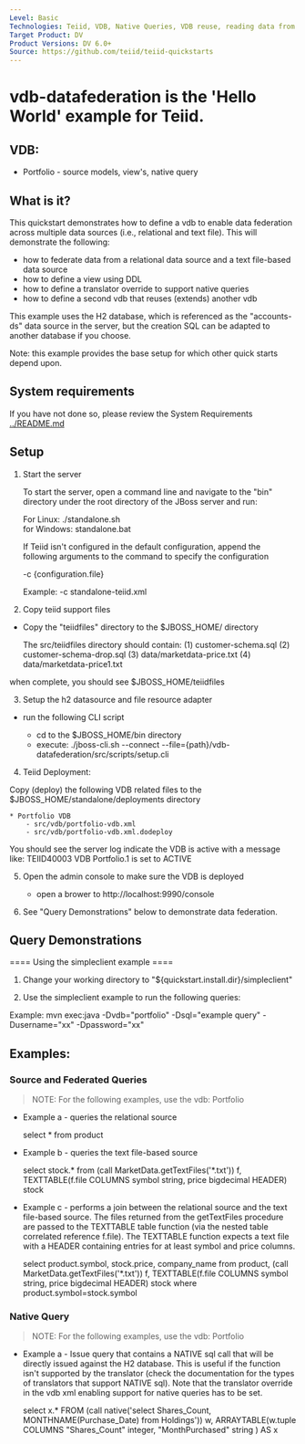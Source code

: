 ```yaml
---
Level: Basic
Technologies: Teiid, VDB, Native Queries, VDB reuse, reading data from JDBC, and a delimited text file
Target Product: DV
Product Versions: DV 6.0+
Source: https://github.com/teiid/teiid-quickstarts
---
```


vdb-datafederation is the 'Hello World' example for Teiid.
================================

## VDB: 

* Portfolio   -  source models, view's, native query


## What is it?

This quickstart demonstrates how to define a vdb to enable data federation across
multiple data sources (i.e., relational and text file).   This will demonstrate the
following: 

-  how to federate data from a relational data source and a text file-based data source
-  how to define a view using DDL
-  how to define a translator override to support native queries
-  how to define a second vdb that reuses (extends) another vdb


This example uses the H2 database, which is referenced as the "accounts-ds" data source in the server, 
but the creation SQL can be adapted to another database if you choose.

Note:  this example provides the base setup for which other quick starts depend upon.


## System requirements

If you have not done so, please review the System Requirements [../README.md](../README.md)

## Setup

1)  Start the server

	To start the server, open a command line and navigate to the "bin" directory under the root directory of the JBoss server and run:
	
	For Linux:   ./standalone.sh	
	for Windows: standalone.bat

	If Teiid isn't configured in the default configuration, append the following arguments to the command to specify the configuration
		
	-c {configuration.file}  
	
	Example: -c standalone-teiid.xml 
		
2)  Copy teiid support files
	
- Copy the "teiidfiles" directory to the $JBOSS_HOME/ directory

	The src/teiidfiles directory should contain:
	(1) customer-schema.sql
	(2) customer-schema-drop.sql
	(3) data/marketdata-price.txt
	(4) data/marketdata-price1.txt
	
when complete, you should see $JBOSS_HOME/teiidfiles

3) Setup the h2 datasource and file resource adapter

-  run the following CLI script

	-	cd to the $JBOSS_HOME/bin directory
	-	execute:  ./jboss-cli.sh --connect --file={path}/vdb-datafederation/src/scripts/setup.cli 

4)  Teiid Deployment:

Copy (deploy) the following VDB related files to the $JBOSS_HOME/standalone/deployments directory

	* Portfolio VDB
    	- src/vdb/portfolio-vdb.xml
     	- src/vdb/portfolio-vdb.xml.dodeploy


You should see the server log indicate the VDB is active with a message like:  TEIID40003 VDB Portfolio.1 is set to ACTIVE

5)  Open the admin console to make sure the VDB is deployed

	*  open a brower to http://localhost:9990/console 	

6)  See "Query Demonstrations" below to demonstrate data federation.

## Query Demonstrations

==== Using the simpleclient example ====

1) Change your working directory to "${quickstart.install.dir}/simpleclient"

2) Use the simpleclient example to run the following queries:

Example:   mvn exec:java -Dvdb="portfolio" -Dsql="example query" -Dusername="xx" -Dpassword="xx"

## Examples:

###  Source and Federated Queries

> NOTE:  For the following examples,  use the vdb:  Portfolio


*  Example a  - queries the relational source

	select * from product


*  Example b  - queries the text file-based source

	select stock.* from (call MarketData.getTextFiles('*.txt')) f, TEXTTABLE(f.file COLUMNS symbol string, price bigdecimal HEADER) stock


*  Example c  - performs a join between the relational source and the text file-based source.  The files returned from the getTextFiles procedure are passed to the TEXTTABLE table function (via the nested table correlated reference f.file).  The TEXTTABLE function expects a 
text file with a HEADER containing entries for at least symbol and price columns. 

	select product.symbol, stock.price, company_name from product, (call MarketData.getTextFiles('*.txt')) f, TEXTTABLE(f.file COLUMNS symbol string, price bigdecimal HEADER) stock where product.symbol=stock.symbol


### Native Query

> NOTE:  For the following examples,  use the vdb:  Portfolio


*  Example a  - Issue query that contains a NATIVE sql call that will be directly issued against the H2 database.  This is useful if the function isn't supported by the translator (check the documentation for the types of translators that support NATIVE sql).   Note that the translator override in the vdb xml enabling support for native queries has to be set.

 	select x.* FROM (call native('select Shares_Count, MONTHNAME(Purchase_Date) from Holdings')) w, ARRAYTABLE(w.tuple COLUMNS "Shares_Count" integer, "MonthPurchased" string ) AS x


